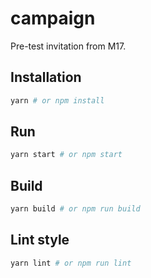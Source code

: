 # campaign

Pre-test invitation from M17.

## Installation

```sh
yarn # or npm install
```

## Run

```sh
yarn start # or npm start
```

## Build

```sh
yarn build # or npm run build
```

## Lint style

```sh
yarn lint # or npm run lint
```
